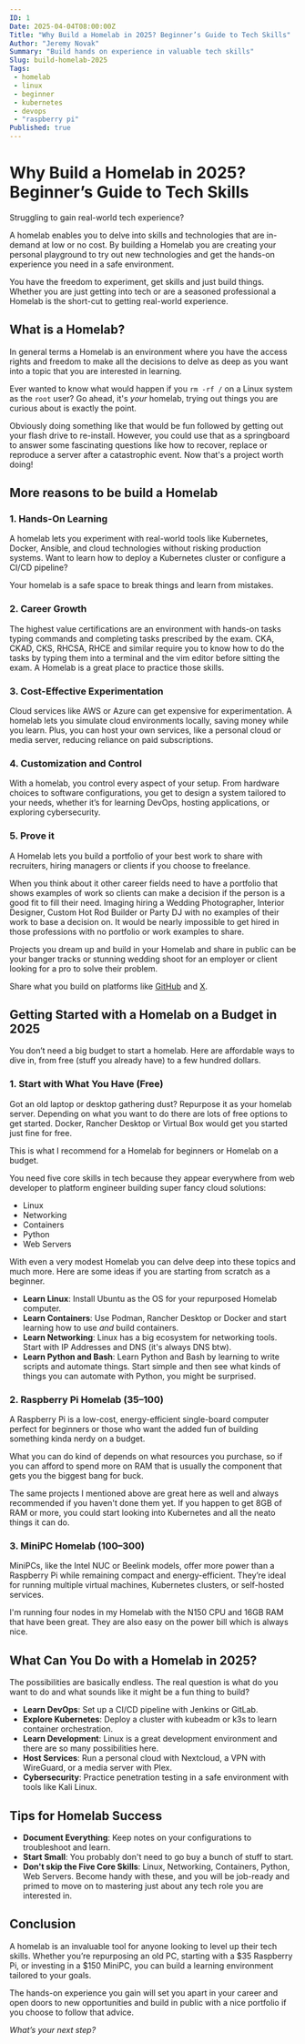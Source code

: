 ```yaml
---
ID: 1
Date: 2025-04-04T08:00:00Z
Title: "Why Build a Homelab in 2025? Beginner’s Guide to Tech Skills"
Author: "Jeremy Novak"
Summary: "Build hands on experience in valuable tech skills"
Slug: build-homelab-2025
Tags: 
 - homelab
 - linux
 - beginner
 - kubernetes
 - devops
 - "raspberry pi"
Published: true
---
```


# Why Build a Homelab in 2025? Beginner’s Guide to Tech Skills

Struggling to gain real-world tech experience?

A homelab enables you to delve into skills and technologies that are in-demand at low or no cost. By building a Homelab
you are creating your personal playground to try out new technologies and get the hands-on experience you need in a
safe environment.

You have the freedom to experiment, get skills and just build things. Whether you are just getting into tech or are 
a seasoned professional a Homelab is the short-cut to getting real-world experience.

## What is a Homelab?

In general terms a Homelab is an environment where you have the access rights and freedom to make all the decisions to 
delve as deep as you want into a topic that you are interested in learning.

Ever wanted to know what would happen if you `rm -rf /` on a Linux system as the `root` user? Go ahead, it's *your* 
homelab, trying out things you are curious about is exactly the point. 

Obviously doing something like that would be fun followed by getting out your flash drive to re-install. However, you
could use that as a springboard to answer some fascinating questions like how to recover, replace or reproduce a server 
after a catastrophic event. Now that's a project worth doing!

## More reasons to be build a Homelab

### 1. Hands-On Learning

A homelab lets you experiment with real-world tools like Kubernetes, Docker, Ansible, and cloud technologies without 
risking production systems. Want to learn how to deploy a Kubernetes cluster or configure a CI/CD pipeline? 

Your homelab is a safe space to break things and learn from mistakes.

### 2. Career Growth

The highest value certifications are an environment with hands-on tasks typing commands and completing tasks prescribed
by the exam. CKA, CKAD, CKS, RHCSA, RHCE and similar require you to know how to do the tasks by typing them into a terminal
and the vim editor before sitting the exam. A Homelab is a great place to practice those skills.

### 3. Cost-Effective Experimentation

Cloud services like AWS or Azure can get expensive for experimentation. A homelab lets you simulate cloud environments 
locally, saving money while you learn. Plus, you can host your own services, like a personal cloud or media server, 
reducing reliance on paid subscriptions.

### 4. Customization and Control

With a homelab, you control every aspect of your setup. From hardware choices to software configurations, you get to 
design a system tailored to your needs, whether it’s for learning DevOps, hosting applications, or exploring cybersecurity.

### 5. Prove it

A Homelab lets you build a portfolio of your best work to share with recruiters, hiring managers or clients if you choose
to freelance.

When you think about it other career fields need to have a portfolio that shows examples of work so clients can make a 
decision if the person is a good fit to fill their need. Imaging hiring a Wedding Photographer, Interior Designer, 
Custom Hot Rod Builder or Party DJ with no examples of their work to base a decision on. It would be nearly impossible 
to get hired in those professions with no portfolio or work examples to share.

Projects you dream up and build in your Homelab and share in public can be your banger tracks or stunning wedding shoot 
for an employer or client looking for a pro to solve their problem. 

Share what you build on platforms like <a href="https://github.com" target="_blank">GitHub</a> and <a href="https://x.com" target="_blank">X</a>.

## Getting Started with a Homelab on a Budget in 2025

You don’t need a big budget to start a homelab. Here are affordable ways to dive in, from free (stuff you already have) 
to a few hundred dollars.

### 1. Start with What You Have (Free)

Got an old laptop or desktop gathering dust? Repurpose it as your homelab server. Depending on what you want to do there
are lots of free options to get started. Docker, Rancher Desktop or Virtual Box would get you started just fine for free.

This is what I recommend for a Homelab for beginners or Homelab on a budget. 

You need five core skills in tech because they appear everywhere from web developer to platform engineer building super fancy cloud solutions:

- Linux
- Networking
- Containers
- Python
- Web Servers

With even a very modest Homelab you can delve deep into these topics and much more. Here are some ideas if you are starting 
from scratch as a beginner.

- **Learn Linux**: Install Ubuntu as the OS for your repurposed Homelab computer.
- **Learn Containers**: Use Podman, Rancher Desktop or Docker and start learning how to use *and* build containers.
- **Learn Networking**: Linux has a big ecosystem for networking tools. Start with IP Addresses and DNS (it's always DNS btw).
- **Learn Python and Bash**: Learn Python and Bash by learning to write scripts and automate things. Start simple and then
see what kinds of things you can automate with Python, you might be surprised.

### 2. Raspberry Pi Homelab ($35–$100)

A Raspberry Pi is a low-cost, energy-efficient single-board computer perfect for beginners or those who want the added
fun of building something kinda nerdy on a budget. 

What you can do kind of depends on what resources you purchase, so if you can afford to spend more on RAM that is usually
the component that gets you the biggest bang for buck. 

The same projects I mentioned above are great here as well and always recommended if you haven't done them yet. If you 
happen to get 8GB of RAM or more, you could start looking into Kubernetes and all the neato things it can do. 


### 3. MiniPC Homelab ($100–$300)
MiniPCs, like the Intel NUC or Beelink models, offer more power than a Raspberry Pi while remaining compact and 
energy-efficient. They’re ideal for running multiple virtual machines, Kubernetes clusters, or self-hosted services.

I'm running four nodes in my Homelab with the N150 CPU and 16GB RAM that have been great. They are also easy on the 
power bill which is always nice.

## What Can You Do with a Homelab in 2025?

The possibilities are basically endless. The real question is what do you want to do and what sounds like it might
be a fun thing to build? 

- **Learn DevOps**: Set up a CI/CD pipeline with Jenkins or GitLab.
- **Explore Kubernetes**: Deploy a cluster with kubeadm or k3s to learn container orchestration.
- **Learn Development**: Linux is a great development environment and there are so many possibilities here.
- **Host Services**: Run a personal cloud with Nextcloud, a VPN with WireGuard, or a media server with Plex.
- **Cybersecurity**: Practice penetration testing in a safe environment with tools like Kali Linux.

## Tips for Homelab Success

- **Document Everything**: Keep notes on your configurations to troubleshoot and learn.
- **Start Small**: You probably don't need to go buy a bunch of stuff to start. 
- **Don't skip the Five Core Skills**: Linux, Networking, Containers, Python, Web Servers. Become handy with these,
and you will be job-ready and primed to move on to mastering just about any tech role you are interested in.

## Conclusion

A homelab is an invaluable tool for anyone looking to level up their tech skills. Whether you’re repurposing an old PC, 
starting with a $35 Raspberry Pi, or investing in a $150 MiniPC, you can build a learning environment tailored to your goals. 

The hands-on experience you gain will set you apart in your career and open doors to new opportunities and build in public
with a nice portfolio if you choose to follow that advice.

*What’s your next step?*

